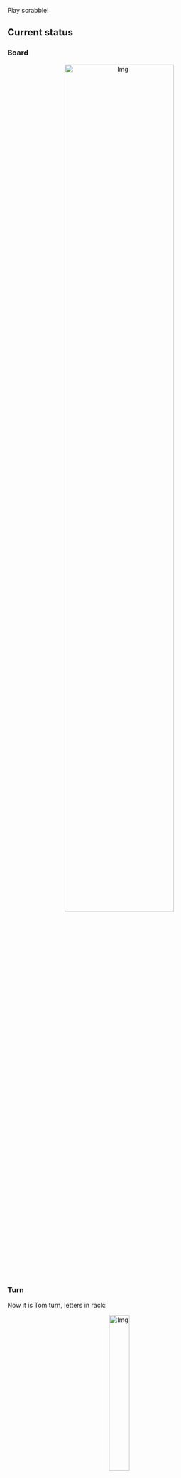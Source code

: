 
Play scrabble!
## Current status
### Board
<p align="center">
<img src="https://raw.githubusercontent.com/radosz99/radosz99/main/board.png" width=70% alt="Img"/>
    </p>
    
### Turn
Now it is Tom turn, letters in rack:
<p align="center">
<img src="https://raw.githubusercontent.com/radosz99/radosz99/main/rack.png" width=30% alt="Img"/>
</p>

### Game score
| Id | Player name | Points |
  | - | - | - |  
|0 | Tom | 155
|1 | Jerry | 110
## Make the move
Make the move and insert the letters by creating an [issue](https://github.com/radosz99/radosz99/issues/new?title=scrabble%7Cmove%7C7%3AA%3ARIDE&body=Just+push+%27Submit+new+issue%27+or+update+with+your+move.) according to the rules or...

## Possibly best moves  
Are you sure? :smiling_imp: :smiling_imp: :smiling_imp:
<details>
  <summary>Spoiler warning!</summary>
  
  | Id | Move | Issue link | Points |
  | - | - | - | - |  
|1| 14:K:squab | [scrabble&#124;move&#124;14:K:squab](https://github.com/radosz99/radosz99/issues/new?title=scrabble%7Cmove%7C14%3AK%3Asquab&body=Just+push+%27Submit+new+issue%27+or+update+with+your+move.) | 78 
|2| 14:K:sofas | [scrabble&#124;move&#124;14:K:sofas](https://github.com/radosz99/radosz99/issues/new?title=scrabble%7Cmove%7C14%3AK%3Asofas&body=Just+push+%27Submit+new+issue%27+or+update+with+your+move.) | 27 
|3| 14:K:sobas | [scrabble&#124;move&#124;14:K:sobas](https://github.com/radosz99/radosz99/issues/new?title=scrabble%7Cmove%7C14%3AK%3Asobas&body=Just+push+%27Submit+new+issue%27+or+update+with+your+move.) | 24 
|4| 14:K:subas | [scrabble&#124;move&#124;14:K:subas](https://github.com/radosz99/radosz99/issues/new?title=scrabble%7Cmove%7C14%3AK%3Asubas&body=Just+push+%27Submit+new+issue%27+or+update+with+your+move.) | 24 
|5| 3:G:basque | [scrabble&#124;move&#124;3:G:basque](https://github.com/radosz99/radosz99/issues/new?title=scrabble%7Cmove%7C3%3AG%3Abasque&body=Just+push+%27Submit+new+issue%27+or+update+with+your+move.) | 18 
|6| 3:G:bosque | [scrabble&#124;move&#124;3:G:bosque](https://github.com/radosz99/radosz99/issues/new?title=scrabble%7Cmove%7C3%3AG%3Abosque&body=Just+push+%27Submit+new+issue%27+or+update+with+your+move.) | 18 
|7| 14:E:quays | [scrabble&#124;move&#124;14:E:quays](https://github.com/radosz99/radosz99/issues/new?title=scrabble%7Cmove%7C14%3AE%3Aquays&body=Just+push+%27Submit+new+issue%27+or+update+with+your+move.) | 17 
|8| 14:E:quay | [scrabble&#124;move&#124;14:E:quay](https://github.com/radosz99/radosz99/issues/new?title=scrabble%7Cmove%7C14%3AE%3Aquay&body=Just+push+%27Submit+new+issue%27+or+update+with+your+move.) | 16 
|9| 14:K:suqs | [scrabble&#124;move&#124;14:K:suqs](https://github.com/radosz99/radosz99/issues/new?title=scrabble%7Cmove%7C14%3AK%3Asuqs&body=Just+push+%27Submit+new+issue%27+or+update+with+your+move.) | 14 
|10| 14:K:suq | [scrabble&#124;move&#124;14:K:suq](https://github.com/radosz99/radosz99/issues/new?title=scrabble%7Cmove%7C14%3AK%3Asuq&body=Just+push+%27Submit+new+issue%27+or+update+with+your+move.) | 13 
</details>
    
## Latest moves

| Id | Type | Move / Letters to replace | Created words / New letters | Date | Points | Player | Who |
| - | - | - | - | - | - | - | - |
|11| INSERT | K:10:oxims | ['OXIMS'] | 11/26/2022, 17:46:56 | 28 | Jerry | [radosz99](github.com/radosz99) |
|10| INSERT | 12:H:ignite | ['IGNITE'] | 11/26/2022, 17:46:16 | 18 | Tom | [radosz99](github.com/radosz99) |
|9| INSERT | B:8:twirp | ['TWIRP'] | 11/26/2022, 17:45:41 | 18 | Jerry | [radosz99](github.com/radosz99) |
|8| INSERT | 12:B:paved | ['PAVED'] | 11/26/2022, 17:44:55 | 22 | Tom | [radosz99](github.com/radosz99) |
|7| INSERT | D:10:diva | ['DIVA'] | 11/26/2022, 17:44:08 | 16 | Jerry | [radosz99](github.com/radosz99) |
|6| INSERT | H:10:twiny | ['TWINY'] | 11/26/2022, 17:43:09 | 45 | Tom | [radosz99](github.com/radosz99) |
|5| INSERT | 10:D:doubts | ['DOUBTS'] | 11/26/2022, 17:41:57 | 18 | Jerry | [radosz99](github.com/radosz99) |
|4| INSERT | I:6:vlogs | ['VLOGS'] | 11/26/2022, 17:41:13 | 14 | Tom | [radosz99](github.com/radosz99) |
|3| INSERT | N:2:leeze | ['LEEZE'] | 11/26/2022, 17:40:09 | 14 | Jerry | [radosz99](github.com/radosz99) |
|2| INSERT | 5:K:jeez | ['JEEZ'] | 11/26/2022, 00:17:38 | 40 | Tom | [radosz99](github.com/radosz99) |
|1| INSERT | L:3:emend | ['EMEND'] | 11/25/2022, 23:52:03 | 16 | Jerry | [radosz99](github.com/radosz99) |
|0| INSERT | 7:H:aloud | ['ALOUD'] | 11/25/2022, 23:50:56 | 16 | Tom | [radosz99](github.com/radosz99) |